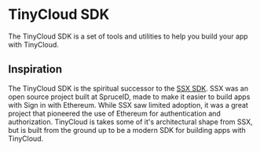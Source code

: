 # TinyCloud SDK

The TinyCloud SDK is a set of tools and utilities to help you build your app with TinyCloud.

## Inspiration

The TinyCloud SDK is the spiritual successor to the [SSX SDK](https://github.com/spruceid/ssx). SSX was an open source project built at SpruceID, made to make it easier to build apps with Sign in with Ethereum. While SSX saw limited adoption, it was a great project that pioneered the use of Ethereum for authentication and authorization. TinyCloud is takes some of it's architectural shape from SSX, but is built from the ground up to be a modern SDK for building apps with TinyCloud.
